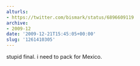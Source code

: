 ```yaml
---
alturls:
- https://twitter.com/bismark/status/6896609119
archive:
- 2009-12
date: '2009-12-21T15:45:05+00:00'
slug: '1261410305'
---
```


stupid final. i need to pack for Mexico.

